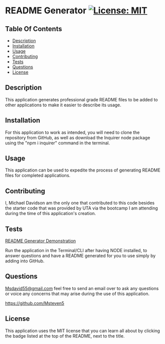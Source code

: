# README Generator            [![License: MIT](https://img.shields.io/badge/License-MIT-yellow.svg)](https://opensource.org/licenses/MIT)

## Table Of Contents

- [Description](#Description)
- [Installation](#Installation)
- [Usage](#Usage)
- [Contributing](#Contributing)
- [Tests](#Tests)
- [Questions](#Questions)
- [License](#License)

## Description

This application generates professional grade README files to be added to other applications to make it easier to describe its usage.

## Installation

For this application to work as intended, you will need to clone the repository from GitHub, as well as download the Inquirer node package using the "npm i inquirer" command in the terminal.

## Usage

This application can be used to expedite the process of generating README files for completed applications.

## Contributing

I, Michael Davidson am the only one that contributed to this code besides the starter code that was provided by UTA via the bootcamp I am attending during the time of this application's creation.

## Tests

[README Generator Demonstration](https://github.com/Msteven5/README-Generator/assets/153029688/66c7b39e-b453-4538-b51d-3983a18df1d6)

Run the application in the Terminal/CLI after having NODE installed, to answer questions and have a README generated for you to use simply by adding into GitHub.

## Questions

Msdavid55@gmail.com feel free to send an email over to ask any questions or voice any concerns that may arise during the use of this application.

https://github.com/Msteven5

## License

This application uses the MIT license that you can learn all about by clicking the badge listed at the top of the README, next to the title.
